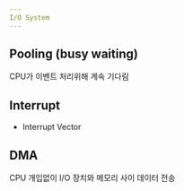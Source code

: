 ```yaml
---
I/O System
---
```


## Pooling (busy waiting)

CPU가 이벤트 처리위해 계속 기다림

## Interrupt

- Interrupt Vector



## DMA

CPU 개입없이 I/O 장치와 메모리 사이 데이터 전송

